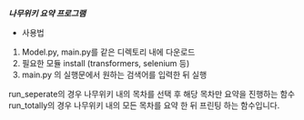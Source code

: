 ***나무위키 요약 프로그램***

- 사용법
1. Model.py, main.py를 같은 디렉토리 내에 다운로드
2. 필요한 모듈 install (transformers, selenium 등)
3. main.py 의 실행문에서 원하는 검색어를 입력한 뒤 실행

run_seperate의 경우 나무위키 내의 목차를 선택 후 해당 목차만 요약을 진행하는 함수
run_totally의 경우 나무위키 내의 모든 목차를 요약 한 뒤 프린팅 하는 함수입니다.

